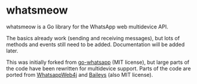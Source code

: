 # whatsmeow
whatsmeow is a Go library for the WhatsApp web multidevice API.

The basics already work (sending and receiving messages), but lots of methods
and events still need to be added. Documentation will be added later.

This was initially forked from [go-whatsapp] (MIT license), but large parts of
the code have been rewritten for multidevice support. Parts of the code are
ported from [WhatsappWeb4j] and [Baileys] (also MIT license).

[go-whatsapp]: https://github.com/Rhymen/go-whatsapp
[WhatsappWeb4j]: https://github.com/Auties00/WhatsappWeb4j
[Baileys]: https://github.com/adiwajshing/Baileys
